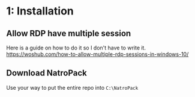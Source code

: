 # 1: Installation

## Allow RDP have multiple session
Here is a guide on how to do it so I don't have to write it.
https://woshub.com/how-to-allow-multiple-rdp-sessions-in-windows-10/

## Download NatroPack
Use your way to put the entire repo into `C:\NatroPack`
